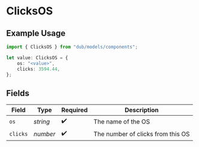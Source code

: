 # ClicksOS

## Example Usage

```typescript
import { ClicksOS } from "dub/models/components";

let value: ClicksOS = {
    os: "<value>",
    clicks: 3594.44,
};
```

## Fields

| Field                             | Type                              | Required                          | Description                       |
| --------------------------------- | --------------------------------- | --------------------------------- | --------------------------------- |
| `os`                              | *string*                          | :heavy_check_mark:                | The name of the OS                |
| `clicks`                          | *number*                          | :heavy_check_mark:                | The number of clicks from this OS |